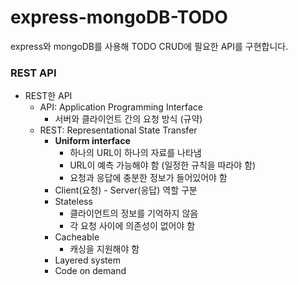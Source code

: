 # express-mongoDB-TODO
express와 mongoDB를 사용해 TODO CRUD에 필요한 API를 구현합니다.

### REST API
- REST한 API
  - API: Application Programming Interface
    - 서버와 클라이언트 간의 요청 방식 (규약)
  - REST: Representational State Transfer
    - **Uniform interface**
      - 하나의 URL이 하나의 자료를 나타냄
      - URL이 예측 가능해야 함 (일정한 규칙을 따라야 함)
      - 요청과 응답에 충분한 정보가 들어있어야 함
    - Client(요청) - Server(응답) 역할 구분
    - Stateless
      - 클라이언트의 정보를 기억하지 않음
      - 각 요청 사이에 의존성이 없어야 함
    - Cacheable
      - 캐싱을 지원해야 함
    - Layered system
    - Code on demand